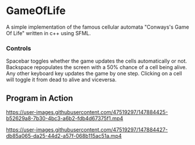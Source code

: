 # GameOfLife
A simple implementation of the famous cellular automata "Conways's Game Of Life" written in c++ using SFML.

### Controls
Spacebar toggles whether the game updates the cells automatically or not.
Backspace repopulates the screen with a 50% chance of a cell being alive.
Any other keyboard key updates the game by one step.
Clicking on a cell will toggle it from dead to alive and viceversa.

## Program in Action

https://user-images.githubusercontent.com/47519297/147884425-b52629a8-7b30-4bc3-a6b2-fdb4d67375f1.mp4



https://user-images.githubusercontent.com/47519297/147884427-db85a065-da25-44d2-a57f-068b115ac51a.mp4

